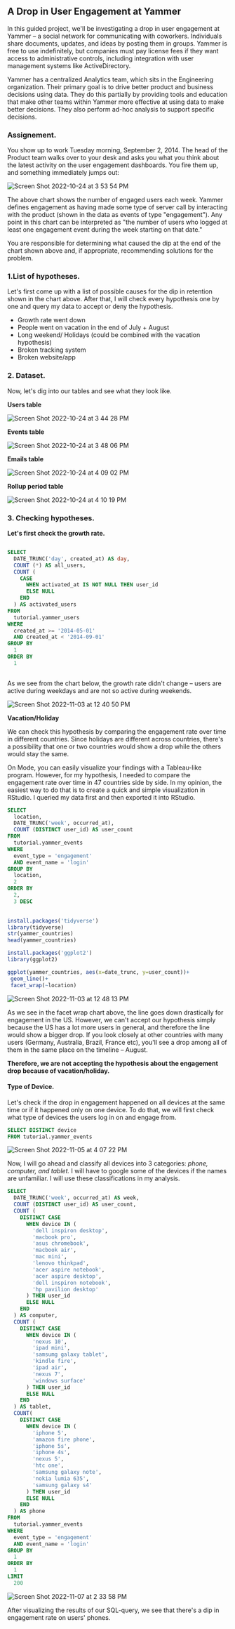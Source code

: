 ## A Drop in User Engagement at Yammer

In this guided project, we'll be investigating a drop in user engagement at Yammer – a social network for communicating with coworkers. Individuals share documents, updates, and ideas by posting them in groups. Yammer is free to use indefinitely, but companies must pay license fees if they want access to administrative controls, including integration with user management systems like ActiveDirectory.

Yammer has a centralized Analytics team, which sits in the Engineering organization. Their primary goal is to drive better product and business decisions using data. They do this partially by providing tools and education that make other teams within Yammer more effective at using data to make better decisions. They also perform ad-hoc analysis to support specific decisions.

### Assignement.

You show up to work Tuesday morning, September 2, 2014. The head of the Product team walks over to your desk and asks you what you think about the latest activity on the user engagement dashboards. You fire them up, and something immediately jumps out:

![Screen Shot 2022-10-24 at 3 53 54 PM](https://user-images.githubusercontent.com/95102899/197645002-d6156028-f7c9-4696-b7ef-e6ff209fc290.png)

The above chart shows the number of engaged users each week. Yammer defines engagement as having made some type of server call by interacting with the product (shown in the data as events of type "engagement"). Any point in this chart can be interpreted as "the number of users who logged at least one engagement event during the week starting on that date."

You are responsible for determining what caused the dip at the end of the chart shown above and, if appropriate, recommending solutions for the problem.

### 1.List of hypotheses.

Let's first come up with a list of possible causes for the dip in retention shown in the chart above. After that, I will check every hypothesis one by one and query my data to accept or deny the hypothesis. 

- Growth rate went down 
- People went on vacation in the end of July + August 
- Long weekend/ Holidays (could be combined with the vacation hypothesis)
- Broken tracking system
- Broken website/app

### 2. Dataset.
Now, let's dig into our tables and see what they look like. 

**Users table** 

![Screen Shot 2022-10-24 at 3 44 28 PM](https://user-images.githubusercontent.com/95102899/197645058-ebedf1a4-b9d3-4410-adae-acd97df1624d.png)

**Events table** 

![Screen Shot 2022-10-24 at 3 48 06 PM](https://user-images.githubusercontent.com/95102899/197645066-d1dce5ab-c751-41aa-bcbd-dc7e7a4100c5.png)

**Emails table** 

![Screen Shot 2022-10-24 at 4 09 02 PM](https://user-images.githubusercontent.com/95102899/197646917-d3912955-9cfe-41e9-9622-f6c4d7c8eecc.png)

**Rollup period table** 

![Screen Shot 2022-10-24 at 4 10 19 PM](https://user-images.githubusercontent.com/95102899/197646926-dbea3e91-e683-4ef1-86cc-3870ff5f2d76.png)


### 3. Checking hypotheses. 

**Let's first check the growth rate.** 

```sql

SELECT 
  DATE_TRUNC('day', created_at) AS day,
  COUNT (*) AS all_users,
  COUNT (
    CASE 
      WHEN activated_at IS NOT NULL THEN user_id
      ELSE NULL 
    END
  ) AS activated_users
FROM 
  tutorial.yammer_users
WHERE 
  created_at >= '2014-05-01'
  AND created_at < '2014-09-01'
GROUP BY 
  1
ORDER BY 
  1
  
  ```
  
  As we see from the chart below, the growth rate didn't change – users are active during weekdays and are not so active during weekends. 
  
  ![Screen Shot 2022-11-03 at 12 40 50 PM](https://user-images.githubusercontent.com/95102899/199818980-5541ca8f-14f8-4530-be88-f786936b0bdd.png)
  
  
**Vacation/Holiday**

We can check this hypothesis by comparing the engagement rate over time in different countries. Since holidays are different across countries, there's a possibility that one or two countries would show a drop while the others would stay the same. 

On Mode, you can easily visualize your findings with a Tableau-like program. However, for my hypothesis, I needed to compare the engagement rate over time in 47 countries side by side. In my opinion, the easiest way to do that is to create a quick and simple visualization in RStudio. I queried my data first and then exported it into RStudio. 



```sql
SELECT
  location,
  DATE_TRUNC('week', occurred_at),
  COUNT (DISTINCT user_id) AS user_count
FROM
  tutorial.yammer_events
WHERE
  event_type = 'engagement'
  AND event_name = 'login'
GROUP BY
  location,
  2
ORDER BY
  2,
  3 DESC
  
 ```
 
 ```r
 install.packages('tidyverse')
library(tidyverse)
str(yammer_countries)
head(yammer_countries)

install.packages('ggplot2')
library(ggplot2)

ggplot(yammer_countries, aes(x=date_trunc, y=user_count))+
  geom_line()+
  facet_wrap(~location)
 ```
 
 ![Screen Shot 2022-11-03 at 12 48 13 PM](https://user-images.githubusercontent.com/95102899/199819890-9e73852b-2cc2-4fa0-ba80-e5f8132cff68.png)
 
 As we see in the facet wrap chart above, the line goes down drastically for engagement in the US. However, we can't accept our hypothesis simply because the US has a lot more users in general, and therefore the line would show a bigger drop. If you look closely at other countries  with many users (Germany, Australia, Brazil, France etc), you'll see a drop among all of them in the same place on the timeline – August. 
 
 **Therefore, we are not accepting the hypothesis about the engagement drop because of vacation/holiday.**

#### Type of Device.

 Let's check if the drop in engagement happened on all devices at the same time or if it happened only on one device. To do that, we will first check what type of devices the users log in on and engage from. 

```sql
SELECT DISTINCT device
FROM tutorial.yammer_events
```
![Screen Shot 2022-11-05 at 4 07 22 PM](https://user-images.githubusercontent.com/95102899/200145043-fe32aa83-19ed-4bf3-90a2-9f3157d495ae.png)

Now, I will go ahead and classify all devices into 3 categories: *phone, computer, and tablet.* I will have to google some of the devices if the names are unfamiliar. I will use these classifications in my analysis. 

```sql
SELECT
  DATE_TRUNC('week', occurred_at) AS week,
  COUNT (DISTINCT user_id) AS user_count,
  COUNT (
    DISTINCT CASE
      WHEN device IN (
        'dell inspiron desktop',
        'macbook pro',
        'asus chromebook',
        'macbook air',
        'mac mini',
        'lenovo thinkpad',
        'acer aspire notebook',
        'acer aspire desktop',
        'dell inspiron notebook',
        'hp pavilion desktop'
      ) THEN user_id
      ELSE NULL
    END
  ) AS computer,
  COUNT (
    DISTINCT CASE
      WHEN device IN (
        'nexus 10',
        'ipad mini',
        'samsumg galaxy tablet',
        'kindle fire',
        'ipad air',
        'nexus 7',
        'windows surface'
      ) THEN user_id
      ELSE NULL
    END
  ) AS tablet,
  COUNT(
    DISTINCT CASE
      WHEN device IN (
        'iphone 5',
        'amazon fire phone',
        'iphone 5s',
        'iphone 4s',
        'nexus 5',
        'htc one',
        'samsung galaxy note',
        'nokia lumia 635',
        'samsung galaxy s4'
      ) THEN user_id
      ELSE NULL
    END
  ) AS phone
FROM
  tutorial.yammer_events
WHERE
  event_type = 'engagement'
  AND event_name = 'login'
GROUP BY
  1
ORDER BY
  1
LIMIT
  200
  ```
  
![Screen Shot 2022-11-07 at 2 33 58 PM](https://user-images.githubusercontent.com/95102899/200429857-71df8d12-a75a-44ad-982c-72727ca24107.png)

After visualizing the results of our SQL-query, we see that there's a dip in engagement rate on users' phones. 

 
